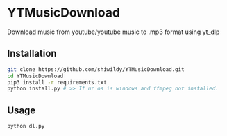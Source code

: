 # YTMusicDownload
Download music from youtube/youtube music to .mp3 format using yt_dlp

## Installation
```bash
git clone https://github.com/shiwildy/YTMusicDownload.git
cd YTMusicDownload
pip3 install -r requirements.txt
python install.py # >> If ur os is windows and ffmpeg not installed.
```

## Usage
```bash
python dl.py
```
